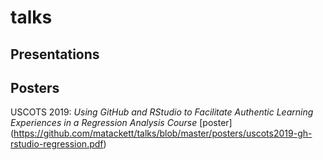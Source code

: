 # talks

## Presentations 


## Posters

USCOTS 2019: *Using GitHub and RStudio to Facilitate Authentic Learning Experiences in a Regression Analysis Course* \[poster\](https://github.com/matackett/talks/blob/master/posters/uscots2019-gh-rstudio-regression.pdf)
